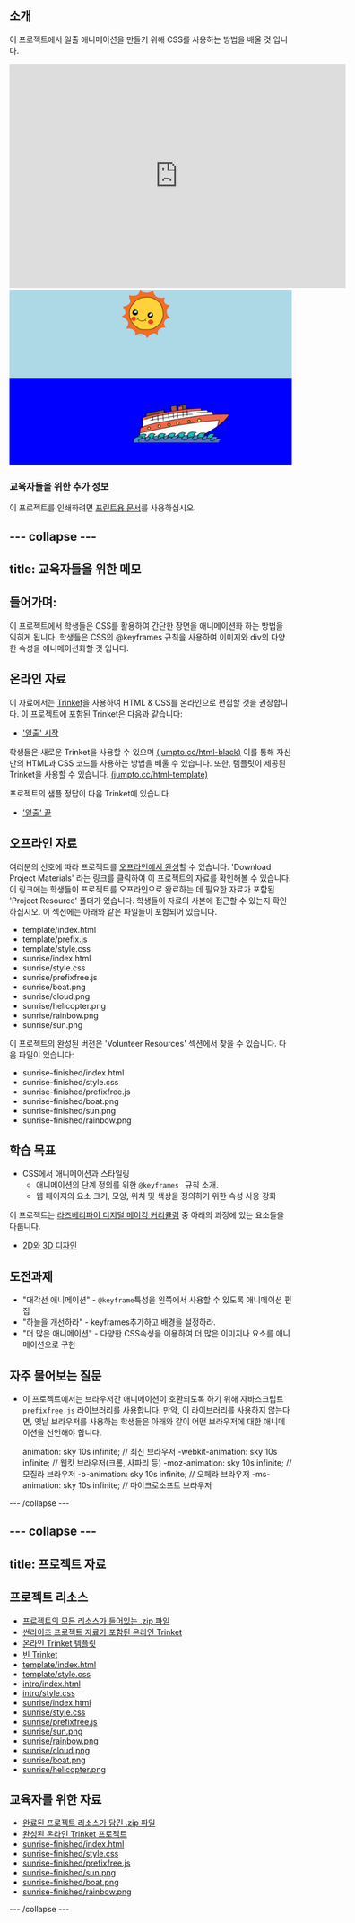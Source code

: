 ## 소개

이 프로젝트에서 일출 애니메이션을 만들기 위해 CSS를 사용하는 방법을 배울 것 입니다.

<div class="trinket">
  <iframe src="https://trinket.io/embed/html/abcc0284a3?outputOnly=true&start=result" width="600" height="400" frameborder="0" marginwidth="0" marginheight="0" allowfullscreen>
  </iframe>
  <img src="images/sunrise-final.png">
</div>

### 교육자들을 위한 추가 정보

이 프로젝트를 인쇄하려면 [프린트용 문서](https://projects.raspberrypi.org/en/projects/sunrise/print)를 사용하십시오.

## \--- collapse \---

## title: 교육자들을 위한 메모

## 들어가며:

이 프로젝트에서 학생들은 CSS를 활용하여 간단한 장면을 애니메이션화 하는 방법을 익히게 됩니다. 학생들은 CSS의 @keyframes 규칙을 사용하여 이미지와 div의 다양한 속성을 애니메이션화할 것 입니다.

## 온라인 자료

이 자료에서는 [Trinket](https://trinket.io/)을 사용하여 HTML & CSS를 온라인으로 편집할 것을 권장합니다. 이 프로젝트에 포함된 Trinket은 다음과 같습니다:

+ ['일출' 시작](http://jumpto.cc/web-sunrise)

학생들은 새로운 Trinket을 사용할 수 있으며 [(jumpto.cc/html-black)](http://jumpto.cc/html-blank) 이를 통해 자신만의 HTML과 CSS 코드를 사용하는 방법을 배울 수 있습니다. 또한, 템플릿이 제공된 Trinket을 사용할 수 있습니다. [(jumpto.cc/html-template)](http://jumpto.cc/html-template)

프로젝트의 샘플 정답이 다음 Trinket에 있습니다.

+ ['일출' 끝](https://trinket.io/html/abcc0284a3)

## 오프라인 자료

여러분의 선호에 따라 프로젝트를 [오프라인에서 완성](../offline.html)할 수 있습니다. 'Download Project Materials' 라는 링크를 클릭하여 이 프로젝트의 자료를 확인해볼 수 있습니다. 이 링크에는 학생들이 프로젝트를 오프라인으로 완료하는 데 필요한 자료가 포함된 'Project Resource' 폴더가 있습니다. 학생들이 자료의 사본에 접근할 수 있는지 확인하십시오. 이 섹션에는 아래와 같은 파일들이 포함되어 있습니다.

+ template/index.html
+ template/prefix.js
+ template/style.css
+ sunrise/index.html
+ sunrise/style.css
+ sunrise/prefixfree.js
+ sunrise/boat.png
+ sunrise/cloud.png
+ sunrise/helicopter.png
+ sunrise/rainbow.png
+ sunrise/sun.png

이 프로젝트의 완성된 버전은 'Volunteer Resources' 섹션에서 찾을 수 있습니다. 다음 파일이 있습니다:

+ sunrise-finished/index.html
+ sunrise-finished/style.css
+ sunrise-finished/prefixfree.js
+ sunrise-finished/boat.png
+ sunrise-finished/sun.png
+ sunrise-finished/rainbow.png

## 학습 목표

+ CSS에서 애니메이션과 스타일링 
    + 애니메이션의 단계 정의를 위한 `@keyframes ` 규칙 소개.
    + 웹 페이지의 요소 크기, 모양, 위치 및 색상을 정의하기 위한 속성 사용 강화

이 프로젝트는 [라즈베리파이 디지털 메이킹 커리큘럼](http://rpf.io/curriculum) 중 아래의 과정에 있는 요소들을 다룹니다.

+ [2D와 3D 디자인](https://www.raspberrypi.org/curriculum/design/creator)

## 도전과제

+ "대각선 애니메이션" - `@keyframe`특성을 왼쪽에서 사용할 수 있도록 애니메이션 편집
+ "하늘을 개선하라" - keyframes추가하고 배경을 설정하라.
+ "더 많은 애니메이션" - 다양한 CSS속성을 이용하여 더 많은 이미지나 요소를 애니메이션으로 구현 

## 자주 물어보는 질문

+ 이 프로젝트에서는 브라우저간 애니메이션이 호환되도록 하기 위해 자바스크립트 `prefixfree.js` 라이브러리를 사용합니다. 만약, 이 라이브러리를 사용하지 않는다면, 옛날 브라우저를 사용하는 학생들은 아래와 같이 어떤 브라우저에 대한 애니메이션을 선언해야 합니다.

    animation: sky 10s infinite;            // 최신 브라우저
    -webkit-animation: sky 10s infinite;    // 웹킷 브라우저(크롬, 사파리 등)
    -moz-animation: sky 10s infinite;       // 모질라 브라우저
    -o-animation: sky 10s infinite;         // 오페라 브라우저
    -ms-animation: sky 10s infinite;        // 마이크로소프트 브라우저 
    

\--- /collapse \---

## \--- collapse \---

## title: 프로젝트 자료

## 프로젝트 리소스

+ [프로젝트의 모든 리소스가 들어있는 .zip 파일](https://github.com/raspberrypilearning/sunrise/raw/master/en/resources/sunrise-project-resources.zip)
+ [썬라이즈 프로젝트 자료가 포함된 온라인 Trinket](http://jumpto.cc/web-sunrise)
+ [온라인 Trinket 템플릿](http://jumpto.cc/trinket-template)
+ [빈 Trinket](http://jumpto.cc/trinket-blank)
+ [template/index.html](https://github.com/raspberrypilearning/sunrise/raw/master/en/resources/template-index.html)
+ [template/style.css](https://github.com/raspberrypilearning/sunrise/raw/master/en/resources/template-style.css)
+ [intro/index.html](https://github.com/raspberrypilearning/sunrise/raw/master/en/resources/intro-index.html)
+ [intro/style.css](https://github.com/raspberrypilearning/sunrise/raw/master/en/resources/intro-style.css)
+ [sunrise/index.html](https://github.com/raspberrypilearning/sunrise/raw/master/en/resources/sunrise-index.html)
+ [sunrise/style.css](https://github.com/raspberrypilearning/sunrise/raw/master/en/resources/sunrise-style.css)
+ [sunrise/prefixfree.js](https://github.com/raspberrypilearning/sunrise/raw/master/en/resources/sunrise-prefixfree.js)
+ [sunrise/sun.png](https://github.com/raspberrypilearning/sunrise/raw/master/en/resources/sunrise-sun.png)
+ [sunrise/rainbow.png](https://github.com/raspberrypilearning/sunrise/raw/master/en/resources/sunrise-rainbow.png)
+ [sunrise/cloud.png](https://github.com/raspberrypilearning/sunrise/raw/master/en/resources/sunrise-cloud.png)
+ [sunrise/boat.png](https://github.com/raspberrypilearning/sunrise/raw/master/en/resources/sunrise-boat.png)
+ [sunrise/helicopter.png](https://github.com/raspberrypilearning/sunrise/raw/master/en/resources/sunrise-helicopter.png)

## 교육자를 위한 자료

+ [완료된 프로젝트 리소스가 담긴 .zip 파일](https://github.com/raspberrypilearning/sunrise/raw/master/en/resources/sunrise-volunteer-resources.zip)
+ [완성된 온라인 Trinket 프로젝트](https://trinket.io/html/abcc0284a3)
+ [sunrise-finished/index.html](https://github.com/raspberrypilearning/sunrise/raw/master/en/resources/sunrise-finished-index.html)
+ [sunrise-finished/style.css](https://github.com/raspberrypilearning/sunrise/raw/master/en/resources/sunrise-finished-style.css)
+ [sunrise-finished/prefixfree.js](https://github.com/raspberrypilearning/sunrise/raw/master/en/resources/sunrise-finished-prefixfree.js)
+ [sunrise-finished/sun.png](https://github.com/raspberrypilearning/sunrise/raw/master/en/resources/sunrise-finished-sun.png)
+ [sunrise-finished/boat.png](https://github.com/raspberrypilearning/sunrise/raw/master/en/resources/sunrise-finished-boat.png)
+ [sunrise-finished/rainbow.png](https://github.com/raspberrypilearning/sunrise/raw/master/en/resources/sunrise-finished-rainbow.png)

\--- /collapse \---
